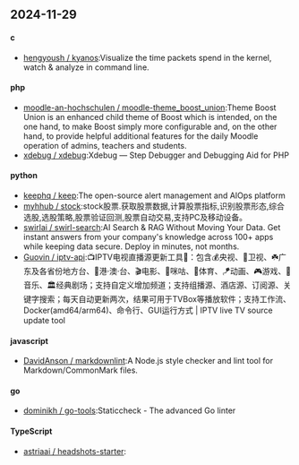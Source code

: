 ## 2024-11-29
#### c
* [hengyoush / kyanos](https://github.com/hengyoush/kyanos):Visualize the time packets spend in the kernel, watch & analyze in command line.
#### php
* [moodle-an-hochschulen / moodle-theme_boost_union](https://github.com/moodle-an-hochschulen/moodle-theme_boost_union):Theme Boost Union is an enhanced child theme of Boost which is intended, on the one hand, to make Boost simply more configurable and, on the other hand, to provide helpful additional features for the daily Moodle operation of admins, teachers and students.
* [xdebug / xdebug](https://github.com/xdebug/xdebug):Xdebug — Step Debugger and Debugging Aid for PHP
#### python
* [keephq / keep](https://github.com/keephq/keep):The open-source alert management and AIOps platform
* [myhhub / stock](https://github.com/myhhub/stock):stock股票.获取股票数据,计算股票指标,识别股票形态,综合选股,选股策略,股票验证回测,股票自动交易,支持PC及移动设备。
* [swirlai / swirl-search](https://github.com/swirlai/swirl-search):AI Search & RAG Without Moving Your Data. Get instant answers from your company's knowledge across 100+ apps while keeping data secure. Deploy in minutes, not months.
* [Guovin / iptv-api](https://github.com/Guovin/iptv-api):📺IPTV电视直播源更新工具🚀：包含💰央视、📡卫视、☘️广东及各省份地方台、🌊港·澳·台、🎬电影、🎥咪咕、🏀体育、🪁动画、🎮游戏、🎵音乐、🏛经典剧场；支持自定义增加频道；支持组播源、酒店源、订阅源、关键字搜索；每天自动更新两次，结果可用于TVBox等播放软件；支持工作流、Docker(amd64/arm64)、命令行、GUI运行方式 | IPTV live TV source update tool
#### javascript
* [DavidAnson / markdownlint](https://github.com/DavidAnson/markdownlint):A Node.js style checker and lint tool for Markdown/CommonMark files.
#### go
* [dominikh / go-tools](https://github.com/dominikh/go-tools):Staticcheck - The advanced Go linter
#### TypeScript
* [astriaai / headshots-starter](https://github.com/astriaai/headshots-starter):
